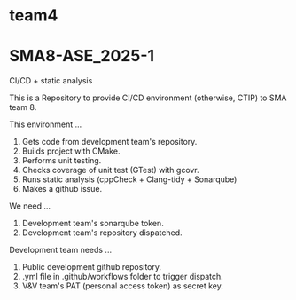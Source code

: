 # team4
# SMA8-ASE_2025-1
CI/CD + static analysis

This is a Repository to provide CI/CD environment (otherwise, CTIP) to SMA team 8.

This environment ...
1. Gets code from development team's repository.
2. Builds project with CMake.
3. Performs unit testing.
4. Checks coverage of unit test (GTest) with gcovr.
5. Runs static analysis (cppCheck + Clang-tidy + Sonarqube)
6. Makes a github issue.

We need ...
1. Development team's sonarqube token.
2. Development team's repository dispatched.

Development team needs ...
1. Public development github repository.
2. .yml file in .github/workflows folder to trigger dispatch.
3. V&V team's PAT (personal access token) as secret key.
